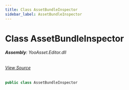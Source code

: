 ```yaml
---
title: Class AssetBundleInspector
sidebar_label: AssetBundleInspector
---
```

# Class AssetBundleInspector


###### **Assembly**: YooAsset.Editor.dll
###### [View Source](https://github.com/tuyoogame/YooAsset-Samples.git/blob/main/Assets/YooAsset/Editor/AssetBundleReporter/AssetBundleInspector.cs#L7)
```csharp title="Declaration"
public class AssetBundleInspector
```

